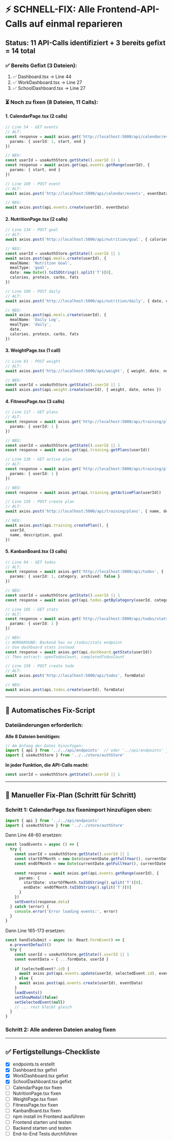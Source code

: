 # ⚡ SCHNELL-FIX: Alle Frontend-API-Calls auf einmal reparieren

## Status: 11 API-Calls identifiziert + 3 bereits gefixt = 14 total

### ✅ Bereits Gefixt (3 Dateien):
1. ✅ Dashboard.tsx → Line 44
2. ✅ WorkDashboard.tsx → Line 27
3. ✅ SchoolDashboard.tsx → Line 27

### ⏳ Noch zu fixen (8 Dateien, 11 Calls):

#### 1. CalendarPage.tsx (2 calls)
```typescript
// Line 54 - GET events
// ALT:
const response = await axios.get('http://localhost:5000/api/calendar/events', {
  params: { userId: 1, start, end }
})

// NEU:
const userId = useAuthStore.getState().userId || 1
const response = await axios.get(api.events.getRange(userId), {
  params: { start, end }
})

// Line 169 - POST event
// ALT:
await axios.post('http://localhost:5000/api/calendar/events', eventData)

// NEU:
await axios.post(api.events.create(userId), eventData)
```

#### 2. NutritionPage.tsx (2 calls)
```typescript
// Line 134 - POST goal
// ALT:
await axios.post('http://localhost:5000/api/nutrition/goal', { calories, protein, carbs, fats })

// NEU:
const userId = useAuthStore.getState().userId || 1
await axios.post(api.meals.create(userId), {
  mealName: 'Nutrition Goal',
  mealType: 'goal',
  date: new Date().toISOString().split('T')[0],
  calories, protein, carbs, fats
})

// Line 160 - POST daily
// ALT:
await axios.post('http://localhost:5000/api/nutrition/daily', { date, calories, protein, carbs, fats })

// NEU:
await axios.post(api.meals.create(userId), {
  mealName: 'Daily Log',
  mealType: 'daily',
  date,
  calories, protein, carbs, fats
})
```

#### 3. WeightPage.tsx (1 call)
```typescript
// Line 81 - POST weight
// ALT:
await axios.post('http://localhost:5000/api/weight', { weight, date, notes })

// NEU:
const userId = useAuthStore.getState().userId || 1
await axios.post(api.weight.create(userId), { weight, date, notes })
```

#### 4. FitnessPage.tsx (3 calls)
```typescript
// Line 117 - GET plans
// ALT:
const response = await axios.get('http://localhost:5000/api/training/plans', {
  params: { userId: 1 }
})

// NEU:
const userId = useAuthStore.getState().userId || 1
const response = await axios.get(api.training.getPlans(userId))

// Line 128 - GET active plan
// ALT:
const response = await axios.get('http://localhost:5000/api/training/plans/active', {
  params: { userId: 1 }
})

// NEU:
const response = await axios.get(api.training.getActivePlan(userId))

// Line 159 - POST create plan
// ALT:
await axios.post('http://localhost:5000/api/training/plans', { name, description, goal })

// NEU:
await axios.post(api.training.createPlan(), {
  userId,
  name, description, goal
})
```

#### 5. KanbanBoard.tsx (3 calls)
```typescript
// Line 94 - GET todos
// ALT:
const response = await axios.get('http://localhost:5000/api/todos', {
  params: { userId: 1, category, archived: false }
})

// NEU:
const userId = useAuthStore.getState().userId || 1
const response = await axios.get(api.todos.getByCategory(userId, category))

// Line 105 - GET stats
// ALT:
const response = await axios.get('http://localhost:5000/api/todos/stats', {
  params: { userId: 1 }
})

// NEU:
// WORKAROUND: Backend has no /todos/stats endpoint
// Use dashboard stats instead
const response = await axios.get(api.dashboard.getStats(userId))
// Then extract: openTodosCount, completedTodosCount

// Line 159 - POST create todo
// ALT:
await axios.post('http://localhost:5000/api/todos', formData)

// NEU:
await axios.post(api.todos.create(userId), formData)
```

---

## 🚀 Automatisches Fix-Script

### Dateiänderungen erforderlich:

**Alle 8 Dateien benötigen:**
```typescript
// Am Anfang der Datei hinzufügen:
import { api } from '../../api/endpoints'  // oder '../api/endpoints' je nach Pfad
import { useAuthStore } from '../../store/authStore'
```

**In jeder Funktion, die API-Calls macht:**
```typescript
const userId = useAuthStore.getState().userId || 1
```

---

## 📝 Manueller Fix-Plan (Schritt für Schritt)

### Schritt 1: CalendarPage.tsx fixenimport hinzufügen oben:
```typescript
import { api } from '../../api/endpoints'
import { useAuthStore } from '../../store/authStore'
```

Dann Line 48-60 ersetzen:
```typescript
const loadEvents = async () => {
  try {
    const userId = useAuthStore.getState().userId || 1
    const startOfMonth = new Date(currentDate.getFullYear(), currentDate.getMonth(), 1)
    const endOfMonth = new Date(currentDate.getFullYear(), currentDate.getMonth() + 1, 0, 23, 59, 59)
    
    const response = await axios.get(api.events.getRange(userId), {
      params: {
        startDate: startOfMonth.toISOString().split('T')[0],
        endDate: endOfMonth.toISOString().split('T')[0]
      }
    })
    setEvents(response.data)
  } catch (error) {
    console.error('Error loading events:', error)
  }
}
```

Dann Line 165-173 ersetzen:
```typescript
const handleSubmit = async (e: React.FormEvent) => {
  e.preventDefault()
  try {
    const userId = useAuthStore.getState().userId || 1
    const eventData = { ...formData, userId }
    
    if (selectedEvent?.id) {
      await axios.put(api.events.update(userId, selectedEvent.id), eventData)
    } else {
      await axios.post(api.events.create(userId), eventData)
    }
    loadEvents()
    setShowModal(false)
    setSelectedEvent(null)
    // ... rest bleibt gleich
  }
}
```

### Schritt 2: Alle anderen Dateien analog fixen

---

## ✅ Fertigstellungs-Checkliste

- [x] endpoints.ts erstellt
- [x] Dashboard.tsx gefixt
- [x] WorkDashboard.tsx gefixt
- [x] SchoolDashboard.tsx gefixt
- [ ] CalendarPage.tsx fixen
- [ ] NutritionPage.tsx fixen
- [ ] WeightPage.tsx fixen
- [ ] FitnessPage.tsx fixen
- [ ] KanbanBoard.tsx fixen
- [ ] npm install im Frontend ausführen
- [ ] Frontend starten und testen
- [ ] Backend starten und testen
- [ ] End-to-End Tests durchführen
